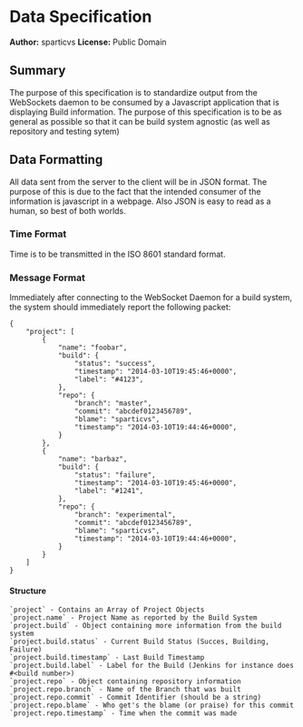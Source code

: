 # Data Specification

**Author:** sparticvs
**License:** Public Domain

## Summary

The purpose of this specification is to standardize output from the WebSockets
daemon to be consumed by a Javascript application that is displaying Build
information. The purpose of this specification is to be as general as possible
so that it can be build system agnostic (as well as repository and testing sytem)

## Data Formatting

All data sent from the server to the client will be in JSON format.  The purpose
of this is due to the fact that the intended consumer of the information is javascript
in a webpage.  Also JSON is easy to read as a human, so best of both worlds.

### Time Format

Time is to be transmitted in the ISO 8601 standard format.

### Message Format

Immediately after connecting to the WebSocket Daemon for a build system, the system
should immediately report the following packet:

    {
        "project": [
            {
                "name": "foobar",
                "build": {
                    "status": "success",
                    "timestamp": "2014-03-10T19:45:46+0000",
                    "label": "#4123",
                },
                "repo": {
                    "branch": "master",
                    "commit": "abcdef0123456789",
                    "blame": "sparticvs",
                    "timestamp": "2014-03-10T19:44:46+0000",
                }
            },
            {
                "name": "barbaz",
                "build": {
                    "status": "failure",
                    "timestamp": "2014-03-10T19:45:46+0000",
                    "label": "#1241",
                },
                "repo": {
                    "branch": "experimental",
                    "commit": "abcdef0123456789",
                    "blame": "sparticvs",
                    "timestamp": "2014-03-10T19:44:46+0000",
                }
            }
        ]
    }

#### Structure

    `project` - Contains an Array of Project Objects
    `project.name` - Project Name as reported by the Build System
    `project.build` - Object containing more information from the build system
    `project.build.status` - Current Build Status (Succes, Building, Failure)
    `project.build.timestamp` - Last Build Timestamp
    `project.build.label` - Label for the Build (Jenkins for instance does #<build number>)
    `project.repo` - Object containing repository information
    `project.repo.branch` - Name of the Branch that was built
    `project.repo.commit` - Commit Identifier (should be a string)
    `project.repo.blame` - Who get's the blame (or praise) for this commit
    `project.repo.timestamp` - Time when the commit was made
